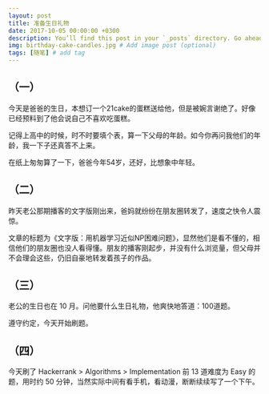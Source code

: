 ```yaml
---
layout: post
title: 准备生日礼物
date: 2017-10-05 00:00:00 +0300
description: You’ll find this post in your `_posts` directory. Go ahead and edit it and re-build the site to see your changes. # Add post description (optional)
img: birthday-cake-candles.jpg # Add image post (optional)
tags: [随笔] # add tag
---
```


## （一）

今天是爸爸的生日，本想订一个21cake的蛋糕送给他，但是被婉言谢绝了。好像已经预料到了他会说自己不喜欢吃蛋糕。

记得上高中的时候，时不时要填个表，算一下父母的年龄。如今你再问我他们的年龄，我一下子还真答不上来。

在纸上匆匆算了一下，爸爸今年54岁，还好，比想象中年轻。

## （二）

昨天老公那期播客的文字版刚出来，爸妈就纷纷在朋友圈转发了，速度之快令人震惊。

文章的标题为《文字版：用机器学习近似NP困难问题》，显然他们是看不懂的，相信他们的朋友圈也没人看得懂。朋友的播客刚起步，并没有什么浏览量，但父母并不会理会这些，仍旧自豪地转发着孩子的作品。

## （三）

老公的生日也在 10 月。问他要什么生日礼物，他爽快地答道：100道题。

遵守约定，今天开始刷题。

## （四）

今天刷了 Hackerrank > Algorithms > Implementation 前 13 道难度为 Easy 的题，用时约 50 分钟，当然实际中间有看手机，看动漫，断断续续写了一个下午。

